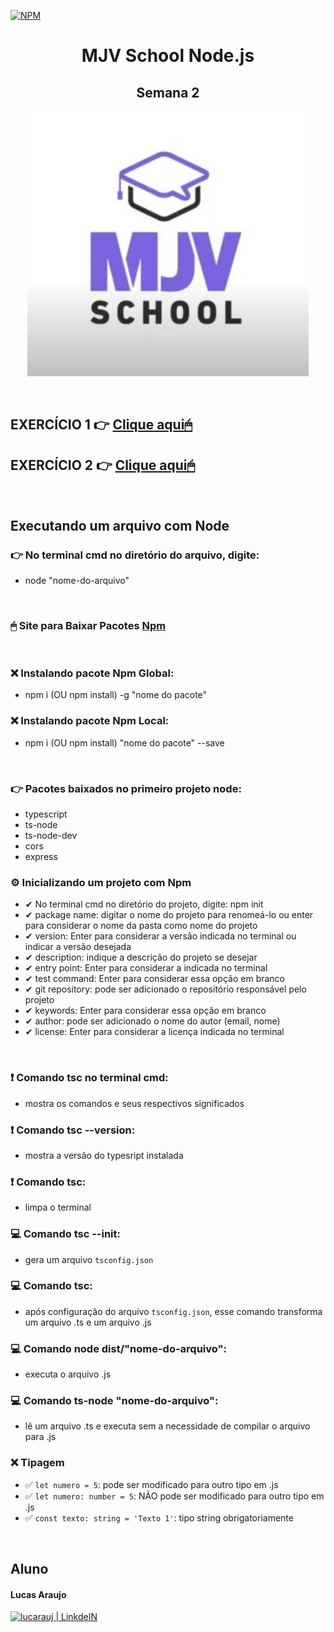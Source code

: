 [![NPM](https://img.shields.io/npm/l/react)](https://github.com/lucarauj/School-Node-MJV/blob/main/LICENSE)

<h1 align="center">MJV School Node.js </h1>
<h2 align="center">Semana 2 </h2>

<p align="center"><img width="450px" src="https://github.com/lucarauj/assets/blob/main/MJV%20School.jpg" /></p>

<br> 

## EXERCÍCIO 1 👉 [Clique aqui🖱](./Semana%202/Aulas/Aula%201/Exercício)
## EXERCÍCIO 2 👉 [Clique aqui🖱](./Semana%202/Aulas/Aula%203/Exercício)

<br>

## Executando um arquivo com Node

### 👉 No terminal cmd no diretório do arquivo, digite: 
- node "nome-do-arquivo"

<br>

### 🖱 Site para Baixar Pacotes [Npm](https://www.npmjs.com/package/package)

<br>

### ❌ Instalando pacote Npm Global: 
- npm i (OU npm install) -g "nome do pacote"

### ❌ Instalando pacote Npm Local: 
- npm i (OU npm install) "nome do pacote" --save

<br>

### 👉 Pacotes baixados no primeiro projeto node:

- typescript
- ts-node
- ts-node-dev
- cors
- express

### ⚙ Inicializando um projeto com Npm 

- ✔ No terminal cmd no diretório do projeto, digite: npm init
- ✔ package name: digitar o nome do projeto para renomeá-lo ou enter para considerar o nome da pasta como nome do projeto
- ✔ version: Enter para considerar a versão indicada no terminal ou indicar a versão desejada
- ✔ description: indique a descrição do projeto se desejar
- ✔ entry point: Enter para considerar a indicada no terminal
- ✔ test command: Enter para considerar essa opção em branco
- ✔ git repository: pode ser adicionado o repositório responsável pelo projeto
- ✔ keywords: Enter para considerar essa opção em branco 
- ✔ author: pode ser adicionado o nome do autor (email, nome)
- ✔ license: Enter para considerar a licença indicada no terminal

<br>

### ❗ Comando tsc no terminal cmd: 
- mostra os comandos e seus respectivos significados
### ❗ Comando tsc --version: 
- mostra a versão do typesript instalada
### ❗ Comando tsc: 
- limpa o terminal
### 💻 Comando tsc --init:  
- gera um arquivo ```tsconfig.json```
### 💻 Comando tsc: 
- após configuração do arquivo ```tsconfig.json```, esse comando transforma um arquivo .ts e um arquivo .js
### 💻 Comando node dist/"nome-do-arquivo": 
- executa o arquivo .js
### 💻 Comando ts-node "nome-do-arquivo": 
- lê um arquivo .ts e executa sem a necessidade de compilar o arquivo para .js

### ❌ Tipagem

- ✅ ```let numero = 5```: pode ser modificado para outro tipo em .js
- ✅ ```let numero: number = 5```: NÃO pode ser modificado para outro tipo em .js
- ✅ ```const texto: string = 'Texto 1'```: tipo string obrigatoriamente

<br>

## Aluno

#### Lucas Araujo

<a href="https://www.linkedin.com/in/lucarauj"><img alt="lucarauj | LinkdeIN" width="40px" src="https://user-images.githubusercontent.com/43545812/144035037-0f415fc7-9f96-4517-a370-ccc6e78a714b.png" /></a>
